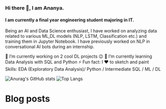 ### Hi there 👋, I am Ananya.
#### I am currently a final year engineering student majoring in IT.
Being an AI and Data Science enthusiast, I have worked on analyzing data related to various ML,DL models (NLP, LSTM, Classification etc.) and training them in Jupyter Notebook. I have previously worked on NLP in conversational AI bots during an internship.

🔭  I’m currently working on 2 cool DL projects 😉
🌱  I’m currently learning Data Analysis with SQL and Python
⚡  Fun fact: I ❤️ to sketch and paint
Skills: EDA (Exploratory Data Analysis)/ Python / Intermediate SQL / ML / DL

![Anurag's GitHub stats](https://github-readme-stats.vercel.app/api?username=ananyasgit&show_icons=true&theme=tokyonight)
![Top Langs](https://github-readme-stats.vercel.app/api/top-langs/?username=ananyasgit&layout=compact)
# Blog posts
<!-- BLOG-POST-LIST:START -->
<!-- BLOG-POST-LIST:END -->

